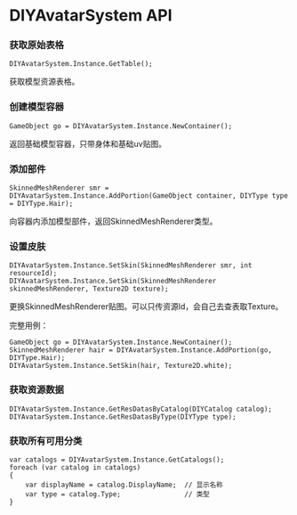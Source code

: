 # DIYAvatarSystem API

### 获取原始表格
```
DIYAvatarSystem.Instance.GetTable();
```
获取模型资源表格。

### 创建模型容器
```
GameObject go = DIYAvatarSystem.Instance.NewContainer();
```
返回基础模型容器，只带身体和基础uv贴图。

### 添加部件
```
SkinnedMeshRenderer smr = DIYAvatarSystem.Instance.AddPortion(GameObject container, DIYType type = DIYType.Hair);
```
向容器内添加模型部件，返回SkinnedMeshRenderer类型。

### 设置皮肤
```
DIYAvatarSystem.Instance.SetSkin(SkinnedMeshRenderer smr, int resourceId);
DIYAvatarSystem.Instance.SetSkin(SkinnedMeshRenderer skinnedMeshRenderer, Texture2D texture);
```
更换SkinnedMeshRenderer贴图。可以只传资源Id，会自己去查表取Texture。

完整用例：
```
GameObject go = DIYAvatarSystem.Instance.NewContainer();
SkinnedMeshRenderer hair = DIYAvatarSystem.Instance.AddPortion(go, DIYType.Hair);
DIYAvatarSystem.Instance.SetSkin(hair, Texture2D.white);
```

### 获取资源数据
```
DIYAvatarSystem.Instance.GetResDatasByCatalog(DIYCatalog catalog);
DIYAvatarSystem.Instance.GetResDatasByType(DIYType type);
```

### 获取所有可用分类
```
var catalogs = DIYAvatarSystem.Instance.GetCatalogs();
foreach (var catalog in catalogs)
{
    var displayName = catalog.DisplayName;  // 显示名称
    var type = catalog.Type;                // 类型
}
```
